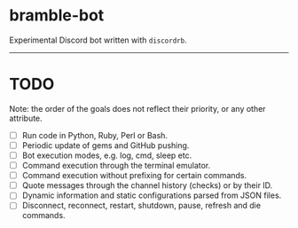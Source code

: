 # bramble-bot

Experimental Discord bot written with `discordrb`.

---

# TODO

Note: the order of the goals does not reflect their priority, or any other attribute.

- [ ] Run code in Python, Ruby, Perl or Bash.
- [ ] Periodic update of gems and GitHub pushing.
- [ ] Bot execution modes, e.g. log, cmd, sleep etc.
- [ ] Command execution through the terminal emulator.
- [ ] Command execution without prefixing for certain commands.
- [ ] Quote messages through the channel history (checks) or by their ID.
- [ ] Dynamic information and static configurations parsed from JSON files.
- [ ] Disconnect, reconnect, restart, shutdown, pause, refresh and die commands.